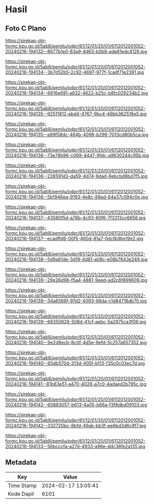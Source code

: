 # Hasil

## Foto C Plano

https://sirekap-obj-formc.kpu.go.id/5ab8/pemilu/pdpr/61/12/01/20/01/6112012001052-20240216-194132--8677b1e0-83a9-4d63-b0b8-ade81edc4126.jpg

https://sirekap-obj-formc.kpu.go.id/5ab8/pemilu/pdpr/61/12/01/20/01/6112012001052-20240216-194134--3b7d52b5-2c92-4697-977f-1cadf71e2391.jpg

https://sirekap-obj-formc.kpu.go.id/5ab8/pemilu/pdpr/61/12/01/20/01/6112012001052-20240216-194134--6616e691-a632-4622-b25c-b8fc029234b2.jpg

https://sirekap-obj-formc.kpu.go.id/5ab8/pemilu/pdpr/61/12/01/20/01/6112012001052-20240216-194135--92511812-abd4-4767-9bc4-46bb362518e5.jpg

https://sirekap-obj-formc.kpu.go.id/5ab8/pemilu/pdpr/61/12/01/20/01/6112012001052-20240216-194135--a99f58dc-464b-4098-b296-7013cd80b5ca.jpg

https://sirekap-obj-formc.kpu.go.id/5ab8/pemilu/pdpr/61/12/01/20/01/6112012001052-20240216-194136--73e78b96-c069-44d7-9fdc-a9630244c95b.jpg

https://sirekap-obj-formc.kpu.go.id/5ab8/pemilu/pdpr/61/12/01/20/01/6112012001052-20240216-194136--228591d3-da59-4d74-9dad-9ebcbd8bd7f5.jpg

https://sirekap-obj-formc.kpu.go.id/5ab8/pemilu/pdpr/61/12/01/20/01/6112012001052-20240216-194136--5b1946ea-9193-4e8c-88ad-64a37c094c0e.jpg

https://sirekap-obj-formc.kpu.go.id/5ab8/pemilu/pdpr/61/12/01/20/01/6112012001052-20240216-194137--43580f5d-a78b-4c93-80f6-7f3313cc6656.jpg

https://sirekap-obj-formc.kpu.go.id/5ab8/pemilu/pdpr/61/12/01/20/01/6112012001052-20240216-194137--ecadffd6-00f5-460d-81a7-0dcfb9be19e2.jpg

https://sirekap-obj-formc.kpu.go.id/5ab8/pemilu/pdpr/61/12/01/20/01/6112012001052-20240216-194138--5d9a81de-3d19-4d81-a08c-e08b7643e249.jpg

https://sirekap-obj-formc.kpu.go.id/5ab8/pemilu/pdpr/61/12/01/20/01/6112012001052-20240216-194139--29e26d98-f5a4-4881-9eed-ad2c6f899609.jpg

https://sirekap-obj-formc.kpu.go.id/5ab8/pemilu/pdpr/61/12/01/20/01/6112012001052-20240216-194139--34a6566f-97d2-4093-96da-c1d84718db70.jpg

https://sirekap-obj-formc.kpu.go.id/5ab8/pemilu/pdpr/61/12/01/20/01/6112012001052-20240216-194139--66350828-508d-41cf-aebc-5a2875ca3f06.jpg

https://sirekap-obj-formc.kpu.go.id/5ab8/pemilu/pdpr/61/12/01/20/01/6112012001052-20240216-194140--9e2d8ecb-8c0f-4d5e-9efd-5c257a657352.jpg

https://sirekap-obj-formc.kpu.go.id/5ab8/pemilu/pdpr/61/12/01/20/01/6112012001052-20240216-194140--65db570d-313d-405f-b113-f35c0c03ec7d.jpg

https://sirekap-obj-formc.kpu.go.id/5ab8/pemilu/pdpr/61/12/01/20/01/6112012001052-20240216-194141--81b63e51-a470-4028-a7c0-4adaed2b795c.jpg

https://sirekap-obj-formc.kpu.go.id/5ab8/pemilu/pdpr/61/12/01/20/01/6112012001052-20240216-194142--60883057-b613-4a05-b66a-f3f8dbd09103.jpg

https://sirekap-obj-formc.kpu.go.id/5ab8/pemilu/pdpr/61/12/01/20/01/6112012001052-20240216-194142--332720bc-8bfd-49ab-bb3f-ee6bd3d6c8f7.jpg

https://sirekap-obj-formc.kpu.go.id/5ab8/pemilu/pdpr/61/12/01/20/01/6112012001052-20240216-194133--56bcccfa-a27d-4933-a96e-ddc36fe2a135.jpg


## Metadata

| Key        | Value               |
| ---------- | ------------------- |
| Time Stamp | 2024-02-17 13:05:41 |
| Kode Dapil | 6101                |



